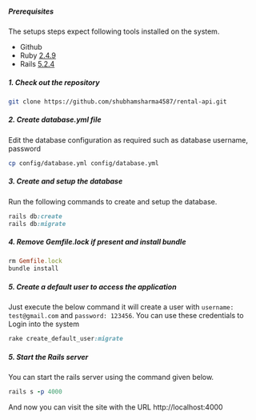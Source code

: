 ##### Prerequisites

The setups steps expect following tools installed on the system.

- Github
- Ruby [2.4.9](https://github.com/organization/project-name/blob/master/.ruby-version#L1)
- Rails [5.2.4](https://github.com/organization/project-name/blob/master/Gemfile#L12)

##### 1. Check out the repository

```bash
git clone https://github.com/shubhamsharma4587/rental-api.git
```

##### 2. Create database.yml file

Edit the database configuration as required such as database username, password

```bash
cp config/database.yml config/database.yml
```

##### 3. Create and setup the database

Run the following commands to create and setup the database.

```ruby
rails db:create
rails db:migrate 
```

##### 4. Remove Gemfile.lock if present and install bundle

```ruby
rm Gemfile.lock
bundle install
```

##### 5. Create a default user to access the application

Just execute the below command it will create a user with `username: test@gmail.com` and `password: 123456`. You can use these credentials to Login into the system
```ruby
rake create_default_user:migrate
```

##### 5. Start the Rails server

You can start the rails server using the command given below.

```ruby
rails s -p 4000
```

And now you can visit the site with the URL http://localhost:4000